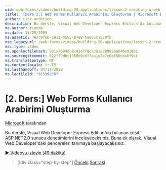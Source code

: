 ```yaml
---
uid: web-forms/videos/building-20-applications/lesson-2-creating-a-web-forms-user-interface
title: '[Ders 2:] Web Forms Kullanıcı Arabirimi Oluşturma | Microsoft Dokümanlar'
author: rick-anderson
description: Bu derste, Visual Web Developer Express Edition'da bulunan çeşitli ASP.NET&#160;2.0 sunucu denetimlerini inceleyeceksiniz. Buna ek olarak, başlayacak ...
ms.author: riande
ms.date: 11/25/2005
ms.assetid: 7eac8f6b-6911-4585-87e8-ba662c1578fb
msc.legacyurl: /web-forms/videos/building-20-applications/lesson-2-creating-a-web-forms-user-interface
msc.type: video
ms.openlocfilehash: 991a7694db8c41e7f0ca391a88988aa640e91801
ms.sourcegitcommit: 022f79dbc1350e0c6ffaa1e7e7c6e850cdabf9af
ms.translationtype: MT
ms.contentlocale: tr-TR
ms.lasthandoff: 04/17/2020
ms.locfileid: "81539836"
---
```

# <a name="lesson-2-creating-a-web-forms-user-interface"></a>[2. Ders:] Web Forms Kullanıcı Arabirimi Oluşturma

[Microsoft](https://github.com/microsoft) tarafından

Bu derste, Visual Web Developer Express Edition'da bulunan çeşitli ASP.NET2.0 sunucu denetimlerini inceleyeceksiniz. Buna ek olarak, Visual Web Developer'daki pencereleri tanımaya başlayacaksınız.

[&#9654; Videoyu izleyin (49 dakika)](https://channel9.msdn.com/Blogs/ASP-NET-Site-Videos/lesson-2-creating-a-web-forms-user-interface)

> [!div class="step-by-step"]
> [Önceki](lesson-1-getting-started-with-visual-web-developer-express.md)
> [Sonraki](lesson-3-understanding-more-about-events-and-postback.md)
